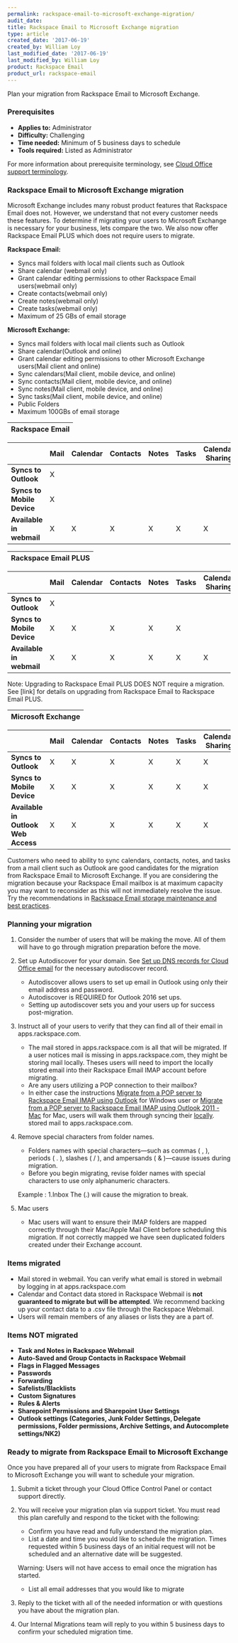 ```yaml
---
permalink: rackspace-email-to-microsoft-exchange-migration/
audit_date:
title: Rackspace Email to Microsoft Exchange migration
type: article
created_date: '2017-06-19'
created_by: William Loy
last_modified_date: '2017-06-19'
last_modified_by: William Loy
product: Rackspace Email
product_url: rackspace-email
---
```

Plan your migration from Rackspace Email to Microsoft Exchange.

### Prerequisites

- **Applies to:** Administrator
- **Difficulty:** Challenging
- **Time needed:** Minimum of 5 business days to schedule
- **Tools required:** Listed as Administrator

For more information about prerequisite terminology, see [Cloud Office support terminology](/how-to/cloud-office-support-terminology/).


### Rackspace Email to Microsoft Exchange migration

Microsoft Exchange includes many robust product features that Rackspace Email does not. However, we understand that not every customer needs these features.
To determine if migrating your users to Microsoft Exchange is necessary for your business, lets compare the two. We also now offer Rackspace Email PLUS which does not require users to migrate.

**Rackspace Email:**
- Syncs mail folders with local mail clients such as Outlook
- Share calendar (webmail only)
- Grant calendar editing permissions to other Rackspace Email users(webmail only)
- Create contacts(webmail only)
- Create notes(webmail only)
- Create tasks(webmail only)
- Maximum of 25 GBs of email storage


**Microsoft Exchange:**
- Syncs mail folders with local mail clients such as Outlook
- Share calendar(Outlook and online)
- Grant calendar editing permissions to other Microsoft Exchange users(Mail client and online)
- Sync calendars(Mail client, mobile device, and online)
- Sync contacts(Mail client, mobile device, and online)
- Sync notes(Mail client, mobile device, and online)
- Sync tasks(Mail client, mobile device, and online)
- Public Folders
- Maximum 100GBs of email storage


|Rackspace Email|
|---|

|   | Mail | Calendar | Contacts | Notes | Tasks | Calendar Sharing |
|---|---|---|---|---|---|---|
|**Syncs to Outlook**| X |  |  |  | | |
|**Syncs to Mobile Device**| X |  |  |  |  | |
|**Available in webmail**|  X | X | X | X | X | X |


|Rackspace Email PLUS|
|---|

|   | Mail | Calendar | Contacts | Notes | Tasks | Calendar Sharing |
|---|---|---|---|---|---|---|
|**Syncs to Outlook**| X |  |  |  | | |
|**Syncs to Mobile Device**| X | X | X | X | X |  |
|**Available in webmail**|  X | X | X | X | X | X |

Note: Upgrading to Rackspace Email PLUS DOES NOT require a migration. See [link]
for details on upgrading from Rackspace Email to Rackspace Email PLUS.

|Microsoft Exchange|
|---|

|   | Mail | Calendar | Contacts | Notes | Tasks | Calendar Sharing |
|---|---|---|---|---|---|---|
|**Syncs to Outlook**| X | X | X | X | X | X |
|**Syncs to Mobile Device**| X | X | X | X | X | X |
|**Available in Outlook Web Access**|  X | X | X | X | X | X |

Customers who need to ability to sync calendars, contacts, notes, and tasks from a mail client such as Outlook are good candidates for the migration from Rackspace Email to Microsoft Exchange.
If you are considering the migration because your Rackspace Email mailbox is at maximum capacity you may want to reconsider as this will not immediately resolve the issue. Try the recommendations in [Rackspace Email storage maintenance and best practices](/how-to/rackspace-email-storage-maintenance-and-best-practices/).


### Planning your migration


1. Consider the number of users that will be making the move. All of them will have to go through migration preparation before the move.

2. Set up Autodiscover for your domain. See [Set up DNS records for Cloud Office email](/how-to/set-up-dns-records-for-cloud-office-email/) for the necessary autodiscover record.

    - Autodiscover allows users to set up email in Outlook using only their email address and password.
    - Autodiscover is REQUIRED for Outlook 2016 set ups.
    - Setting up autodiscover sets you and your users up for success post-migration.


3. Instruct all of your users to verify that they can find all of their email in apps.rackspace.com.
    - The mail stored in apps.rackspace.com is all that will be migrated. If a user notices mail is missing in apps.rackspace.com, they might be storing mail locally.
    Theses users will need to import the locally stored email into their Rackspace Email IMAP account before migrating.
    - Are any users utilizing a POP connection to their mailbox?
    - In either case the instructions [Migrate from a POP server to Rackspace Email IMAP using Outlook](/how-to/migrating-from-a-pop-server-to-rackspace-email-imap-using-outlook/) for Windows user or
    [Migrate from a POP server to Rackspace Email IMAP using Outlook 2011 - Mac](/how-to/migrating-from-a-pop-server-to-rackspace-email-imap-using-outlook-2011-mac/) for Mac, users will walk them through syncing their [locally](/how-to/cloud-office-support-terminology/). stored mail to apps.rackspace.com.

4. Remove special characters from folder names.

    - Folders names with special characters—such as commas ( , ), periods ( . ), slashes ( / ), and ampersands ( & )—cause issues during migration.
    - Before you begin migrating, revise folder names with special characters to use only alphanumeric characters.

    Example : 1.Inbox  The (.) will cause the migration to break.


5.  Mac users
    -  Mac users will want to ensure their IMAP folders are mapped correctly through their Mac/Apple Mail Client before scheduling this migration. If not correctly mapped we have seen duplicated folders created under their Exchange account.

### Items migrated

- Mail stored in webmail. You can verify what email is stored in webmail by logging in at apps.rackspace.com
- Calendar and Contact data stored in Rackspace Webmail is **not guaranteed to migrate but will be attempted**. We recommend backing up your contact data to a .csv file through the Rackspace Webmail.
- Users will remain members of any aliases or lists they are a part of.

### Items NOT migrated

- **Task and Notes in Rackspace Webmail**
- **Auto-Saved and Group Contacts in Rackspace Webmail**
- **Flags in Flagged Messages**
- **Passwords**
- **Forwarding**
- **Safelists/Blacklists**
- **Custom Signatures**
- **Rules & Alerts**
- **Sharepoint Permissions and Sharepoint User Settings**
- **Outlook settings (Categories, Junk Folder Settings, Delegate permissions, Folder permissions, Archive Settings, and Autocomplete settings/NK2)**


### Ready to migrate from Rackspace Email to Microsoft Exchange

Once you have prepared all of your users to migrate from Rackspace Email to Microsoft Exchange you will want to schedule your migration.

1. Submit a ticket through your Cloud Office Control Panel or contact support directly.

2. You will receive your migration plan via support ticket. You must read this plan carefully and respond to the ticket with the following:

    - Confirm you have read and fully understand the migration plan.
    - List a date and time you would like to schedule the migration. Times requested within 5 business days of an initial request will not be scheduled and an alternative date will be suggested.

    Warning: Users will not have access to email once the migration has started.

    - List all email addresses that you would like to migrate

3. Reply to the ticket with all of the needed information or with questions you have about the migration plan.

4. Our Internal Migrations team will reply to you within 5 business days to confirm your scheduled migration time.
